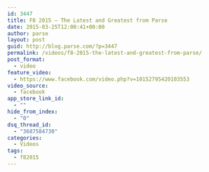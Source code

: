 ```yaml
---
id: 3447
title: F8 2015 — The Latest and Greatest from Parse
date: 2015-03-25T12:00:41+00:00
author: parse
layout: post
guid: http://blog.parse.com/?p=3447
permalink: /videos/f8-2015-the-latest-and-greatest-from-parse/
post_format:
  - video
feature_video:
  - https://www.facebook.com/video.php?v=10152795420103553
video_source:
  - facebook
app_store_link_id:
  - ""
hide_from_index:
  - "0"
dsq_thread_id:
  - "3687584730"
categories:
  - Videos
tags:
  - f82015
---
```

